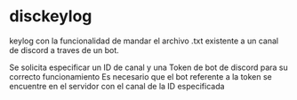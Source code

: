 # disckeylog
keylog con la funcionalidad de mandar el archivo .txt existente a un canal de discord a traves de un bot.

Se solicita especificar un ID de canal y una Token de bot de discord para su correcto funcionamiento
  Es necesario que el bot referente a la token se encuentre en el servidor con el canal de la ID especificada

